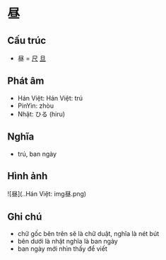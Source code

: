 # 昼

## Cấu trúc
* 昼 = [尺](尺.md) [旦](旦.md)

## Phát âm

* Hán Việt: Hán Việt: trú
* PinYin: zhòu
* Nhật: ひる (hiru)

## Nghĩa

* trú, ban ngày

## Hình ảnh
![昼](..Hán Việt: img昼.png)

## Ghi chú
* chữ gốc bên trên sẽ là chữ duật, nghĩa là nét bút
* bên dưới là nhật nghĩa là ban ngày
* ban ngày mới nhìn thấy để viết

<script>window.HANZI_FIELD='昼';</script>